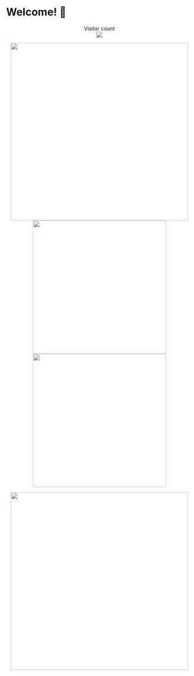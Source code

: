 # Welcome! 👋

<p align="center"> 
  Visitor count</br>
  <img src="https://profile-counter.glitch.me/BillZhong2008/count.svg" />
</p>
<p align="center"> 
  <img src="https://github-readme-stats.vercel.app/api?username=BillZhong2008&count_private=true&show_icons=true&include_all_commits=true&text_bold=true&theme=tokyonight" width="480"/>
  <img src="https://github-readme-stats.vercel.app/api/pin/?username=BillZhong2008&repo=BillZhong2008&theme=tokyonight" width="360"/>
  <img src="https://github-readme-stats.vercel.app/api/pin/?username=Peckot-Studios&repo=peckot.com&theme=tokyonight" width="360"/>
</p>
<p align="center"> 
  <img src="https://osu-sig.vercel.app/card?user=Bill_Zhong&mode=std&animation=true&skills=true" width="480"/>
</p>

